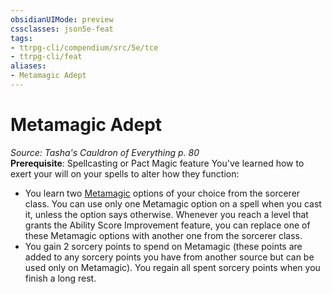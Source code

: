 ```yaml
---
obsidianUIMode: preview
cssclasses: json5e-feat
tags:
- ttrpg-cli/compendium/src/5e/tce
- ttrpg-cli/feat
aliases:
- Metamagic Adept
---
```

# Metamagic Adept
*Source: Tasha's Cauldron of Everything p. 80*  
**Prerequisite**: Spellcasting or Pact Magic feature
You've learned how to exert your will on your spells to alter how they function:

- You learn two [Metamagic](Інструменти%20ДМ/CLI/lists/list-optfeaturetype-mm.md) options of your choice from the sorcerer class. You can use only one Metamagic option on a spell when you cast it, unless the option says otherwise. Whenever you reach a level that grants the Ability Score Improvement feature, you can replace one of these Metamagic options with another one from the sorcerer class.  
- You gain 2 sorcery points to spend on Metamagic (these points are added to any sorcery points you have from another source but can be used only on Metamagic). You regain all spent sorcery points when you finish a long rest.